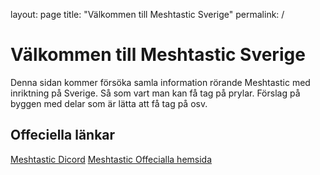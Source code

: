 layout: page
title: "Välkommen till Meshtastic Sverige"
permalink: /


# Välkommen till Meshtastic Sverige

Denna sidan kommer försöka samla information rörande Meshtastic med inriktning på Sverige.
Så som vart man kan få tag på prylar.
Förslag på byggen med delar som är lätta att få tag på osv.

## Offeciella länkar
[Meshtastic Dicord](https://discord.com/invite/ktMAKGBnBs)
[Meshtastic Offecialla hemsida](https://meshtastic.org)